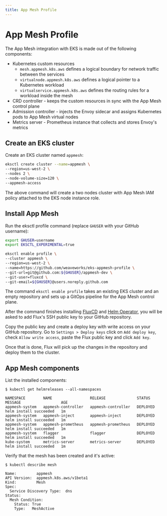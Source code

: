 ```yaml
---
title: App Mesh Profile
---
```


# App Mesh Profile

The App Mesh integration with EKS is made out of the following components:

* Kubernetes custom resources
    * `mesh.appmesh.k8s.aws` defines a logical boundary for network traffic between the services 
    * `virtualnode.appmesh.k8s.aws` defines a logical pointer to a Kubernetes workload
    * `virtualservice.appmesh.k8s.aws` defines the routing rules for a workload inside the mesh
* CRD controller - keeps the custom resources in sync with the App Mesh control plane
* Admission controller - injects the Envoy sidecar and assigns Kubernetes pods to App Mesh virtual nodes
* Metrics server - Prometheus instance that collects and stores Envoy's metrics

## Create an EKS cluster

Create an EKS cluster named `appmesh`:

```sh
eksctl create cluster --name=appmesh \
--region=us-west-2 \
--nodes 2 \
--node-volume-size=120 \
--appmesh-access
```

The above command will create a two nodes cluster with App Mesh IAM policy attached to the EKS node instance role.

## Install App Mesh

Run the eksctl profile command (replace `GHUSER` with your GitHub username):

```sh
export GHUSER=username
export EKSCTL_EXPERIMENTAL=true

eksctl enable profile \
--cluster appmesh \
--region=us-west-2 \
--name=https://github.com/weaveworks/eks-appmesh-profile \
--git-url=git@github.com:${GHUSER}/appmesh-dev \
--git-user=fluxcd \
--git-email=${GHUSER}@users.noreply.github.com
```

The command `eksctl enable profile` takes an existing EKS cluster and an empty repository 
and sets up a GitOps pipeline for the App Mesh control plane.

After the command finishes installing [FluxCD](https://github.com/fluxcd/flux) and [Helm Operator](https://github.com/fluxcd/flux),
you will be asked to add Flux's SSH public key to your GitHub repository.

Copy the public key and create a deploy key with write access on your GitHub repository.
Go to `Settings > Deploy keys` click on `Add deploy key`, check `Allow write access`,
paste the Flux public key and click `Add key`.

Once that is done, Flux will pick up the changes in the repository and deploy them to the cluster.

## App Mesh components

List the installed components:

```
$ kubectl get helmreleases --all-namespaces

NAMESPACE        NAME                 RELEASE              STATUS     MESSAGE                  AGE
appmesh-system   appmesh-controller   appmesh-controller   DEPLOYED   helm install succeeded   1m
appmesh-system   appmesh-inject       appmesh-inject       DEPLOYED   helm install succeeded   1m
appmesh-system   appmesh-prometheus   appmesh-prometheus   DEPLOYED   helm install succeeded   1m
appmesh-system   flagger              flagger              DEPLOYED   helm install succeeded   1m
kube-system      metrics-server       metrics-server       DEPLOYED   helm install succeeded   1m
```

Verify that the mesh has been created and it's active:

```
$ kubectl describe mesh

Name:         appmesh
API Version:  appmesh.k8s.aws/v1beta1
Kind:         Mesh
Spec:
  Service Discovery Type:  dns
Status:
  Mesh Condition:
    Status: True
    Type:   MeshActive
```

